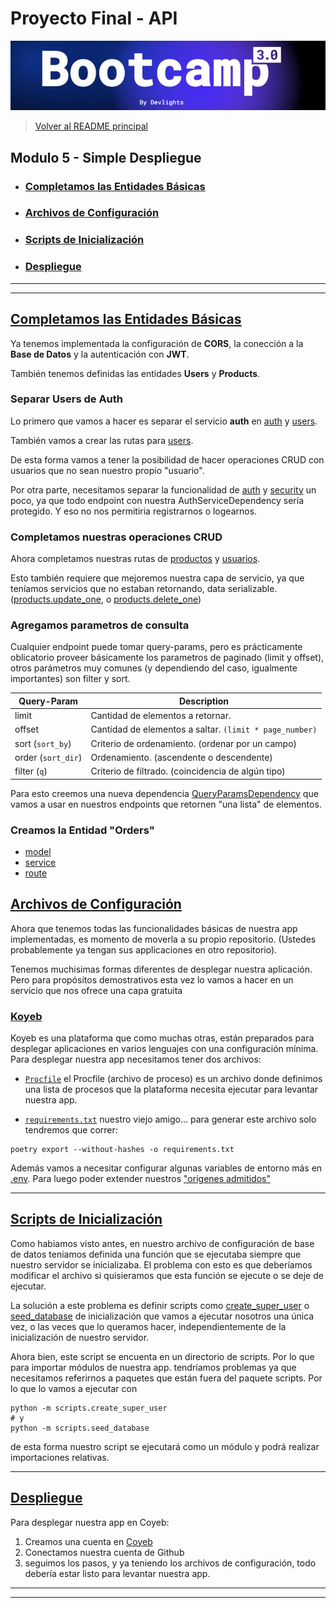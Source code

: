 # Proyecto Final - API

![banner](bootcamp3.png)

> [Volver al README principal](../README.md)

## Modulo 5 - Simple Despliegue

- ### [Completamos las Entidades Básicas](#completamos-las-entidades-básicas)

- ### [Archivos de Configuración](#archivos-de-configuración)

- ### [Scripts de Inicialización](#scripts-de-inicialización)

- ### [Despliegue](#despliegue)

---

---

## [Completamos las Entidades Básicas](.)

Ya tenemos implementada la configuración de **CORS**, la conección a la
**Base de Datos** y la autenticación con **JWT**.

También tenemos definidas las entidades **Users** y **Products**.

### Separar Users de Auth

Lo primero que vamos a hacer es separar el servicio **auth** en
[auth](../api/services/auth.py) y [users](../api/services/users.py).

También vamos a crear las rutas para [users](../api/routes/users.py).

De esta forma vamos a tener la posibilidad de hacer operaciones CRUD con usuarios
que no sean nuestro propio "usuario".

Por otra parte, necesitamos separar la funcionalidad de [auth](../api/services/auth.py#L20)
y [security](../api/services/auth.py#L50) un poco, ya que todo endpoint con
nuestra AuthServiceDependency sería protegido. Y eso no nos permitiria registrarnos
o logearnos.

### Completamos nuestras operaciones CRUD

Ahora completamos nuestras rutas de [productos](../api/routes/products.py) y
[usuarios](../api/routes/users.py).

Esto también requiere que mejoremos nuestra capa de servicio, ya que teníamos
servicios que no estaban retornando, data serializable.
([products.update_one](../api/services/products.py#L38), o
[products.delete_one](../api/services/products.py#L53))

### Agregamos parametros de consulta

Cualquier endpoint puede tomar query-params, pero es prácticamente oblicatorio
proveer básicamente los parametros de paginado (limit y offset), otros parámetros
muy comunes (y dependiendo del caso, igualmente importantes) son filter y sort.

| Query-Param        | Description                                             |
| ------------------ | ------------------------------------------------------- |
| limit              | Cantidad de elementos a retornar.                       |
| offset             | Cantidad de elementos a saltar. `(limit * page_number)` |
| sort (`sort_by`)   | Criterio de ordenamiento. (ordenar por un campo)        |
| order (`sort_dir`) | Ordenamiento. (ascendente o descendente)                |
| filter (`q`)       | Criterio de filtrado. (coincidencia de algún tipo)      |

Para esto creemos una nueva dependencia [QueryParamsDependency](../api/__common_deps.py#L11)
que vamos a usar en nuestros endpoints que retornen "una lista" de elementos.

### Creamos la Entidad "Orders"

- [model](../api/models/orders.py)
- [service](../api/services/orders.py)
- [route](../api/routes/orders.py)

## [Archivos de Configuración](.)

Ahora que tenemos todas las funcionalidades básicas de nuestra app implementadas,
es momento de moverla a su propio repositorio. (Ustedes probablemente ya tengan sus
applicaciones en otro repositorio).

Tenemos muchisimas formas diferentes de desplegar nuestra aplicación. Pero para
propósitos demostrativos esta vez lo vamos a hacer en un servicio que nos ofrece
una capa gratuita

### [Koyeb](https://koyeb.com)

Koyeb es una plataforma que como muchas otras, están preparados para desplegar
aplicaciones en varios lenguajes con una configuración mínima. Para desplegar
nuestra app necesitamos tener dos archivos:

- [`Procfile`](../Procfile) el Procfile (archivo de proceso) es un archivo donde
  definimos una lista de procesos que la plataforma necesita ejecutar para levantar
  nuestra app.

- [`requirements.txt`](../requirements.txt) nuestro viejo amigo... para generar
  este archivo solo tendremos que correr:

```shell
poetry export --without-hashes -o requirements.txt
```

Además vamos a necesitar configurar algunas variables de entorno más en
[.env](../.env.example). Para luego poder extender nuestros
["origenes admitidos"](../api/config/security.py#L9)

---

## [Scripts de Inicialización](.)

Como habiamos visto antes, en nuestro archivo de configuración de base de datos
teniamos definida una función que se ejecutaba siempre que nuestro servidor se
inicializaba. El problema con esto es que deberíamos modificar el archivo si quisieramos
que esta función se ejecute o se deje de ejecutar.

La solución a este problema es definir scripts como
[create_super_user](../scripts/create_super_user.py) o
[seed_database](../scripts/seed_database.py) de inicialización que vamos a ejecutar
nosotros una única vez, o las veces que lo queramos hacer, independientemente de
la inicialización de nuestro servidor.

Ahora bien, este script se encuenta en un directorio de scripts. Por lo que para
importar módulos de nuestra app. tendríamos problemas ya que necesitamos referirnos
a paquetes que están fuera del paquete scripts. Por lo que lo vamos a ejecutar con

```shell
python -m scripts.create_super_user
# y
python -m scripts.seed_database
```

de esta forma nuestro script se ejecutará como un módulo y podrá realizar importaciones
relativas.

---

## [Despliegue](.)

Para desplegar nuestra app en Coyeb:

1. Creamos una cuenta en [Coyeb](https://koyeb.com)
1. Conectamos nuestra cuenta de Github
1. seguimos los pasos, y ya teniendo los archivos de configuración, todo debería
   estar listo para levantar nuestra app.

---

---
